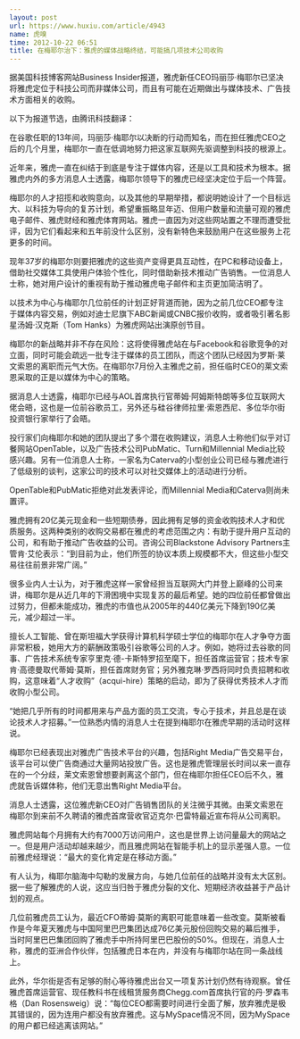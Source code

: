 ```yaml
---
layout: post
url: https://www.huxiu.com/article/4943
name: 虎嗅
time: 2012-10-22 06:51
title: 在梅耶尔治下：雅虎的媒体战略终结，可能搞几项技术公司收购
---
```

据美国科技博客网站Business Insider报道，雅虎新任CEO玛丽莎·梅耶尔已坚决将雅虎定位于科技公司而非媒体公司，而且有可能在近期做出与媒体技术、广告技术方面相关的收购。

以下为报道节选，由腾讯科技翻译：

在谷歌任职的13年间，玛丽莎·梅耶尔以决断的行动而知名，而在担任雅虎CEO之后的几个月里，梅耶尔一直在低调地努力把这家互联网先驱调整到科技的根源上。

近年来，雅虎一直在纠结于到底是专注于媒体内容，还是以工具和技术为根本。据雅虎内外的多方消息人士透露，梅耶尔领导下的雅虎已经坚决定位于后一个阵营。

梅耶尔的人才招揽和收购意向，以及其他的早期举措，都说明她设计了一个目标远大、以科技为导向的复苏计划，希望重振略显年迈、但用户数量和流量可观的雅虎电子邮件、雅虎财经和雅虎体育网站。雅虎一直因为对这些网站置之不理而遭受批评，因为它们看起来和五年前没什么区别，没有新特色来鼓励用户在这些服务上花更多的时间。

现年37岁的梅耶尔则要把雅虎的这些资产变得更具互动性，在PC和移动设备上，借助社交媒体工具使用户体验个性化，同时借助新技术推动广告销售。一位消息人士称，她对用户设计的重视有助于推动雅虎电子邮件和主页更加简洁明了。

以技术为中心与梅耶尔几位前任的计划正好背道而驰，因为之前几位CEO都专注于媒体内容交易，例如对迪士尼旗下ABC新闻或CNBC报价收购，或者吸引著名影星汤姆·汉克斯（Tom Hanks）为雅虎网站出演原创节目。

梅耶尔的新战略并非不存在风险：这将使得雅虎站在与Facebook和谷歌竞争的对立面，同时可能会疏远一批专注于媒体的员工团队，而这个团队已经因为罗斯·莱文索恩的离职而元气大伤。在梅耶尔7月份入主雅虎之前，担任临时CEO的莱文索恩采取的正是以媒体为中心的策略。

据消息人士透露，梅耶尔已经与AOL首席执行官蒂姆·阿姆斯特朗等多位互联网大佬会晤，这也是一位前谷歌员工，另外还与硅谷律师拉里·索恩西尼、多位华尔街投资银行家举行了会晤。

投行家们向梅耶尔和她的团队提出了多个潜在收购建议，消息人士称他们似乎对订餐网站OpenTable，以及广告技术公司PubMatic、Turn和Millennial Media比较感兴趣。另有一位消息人士称，一家名为Caterva的小型创业公司已经与雅虎进行了低级别的谈判，这家公司的技术可以对社交媒体上的活动进行分析。

OpenTable和PubMatic拒绝对此发表评论，而Millennial Media和Caterva则尚未置评。

雅虎拥有20亿美元现金和一些短期债券，因此拥有足够的资金收购技术人才和优质服务。这两种类别的收购交易都在雅虎的考虑范围之内：有助于提升用户互动的公司，和有助于推动广告收益的公司。咨询公司Blackstone Advisory Partners主管肯·艾伦表示：“到目前为止，他们所签的协议本质上规模都不大，但这些小型交易往往前景非常广阔。”

很多业内人士认为，对于雅虎这样一家曾经担当互联网大门并登上巅峰的公司来讲，梅耶尔是从近几年的下滑困境中实现复苏的最后希望。她的四位前任都曾做出过努力，但都未能成功，雅虎的市值也从2005年的440亿美元下降到190亿美元，减少超过一半。

擅长人工智能、曾在斯坦福大学获得计算机科学硕士学位的梅耶尔在人才争夺方面非常积极，她用大方的薪酬政策吸引谷歌等公司的人才。例如，她将过去谷歌的同事、广告技术系统专家亨里克·德-卡斯特罗招至麾下，担任首席运营官；技术专家肯·高德曼取代蒂姆·莫斯，担任首席财务官；另外雅克琳·罗西将同时负责招聘和收购，这意味着“人才收购”（acqui-hire）策略的启动，即为了获得优秀技术人才而收购小型公司。

“她把几乎所有的时间都用来与产品方面的员工交流，专心于技术，并且总是在谈论技术人才招募。”一位熟悉内情的消息人士在提到梅耶尔在雅虎早期的活动时这样说。

梅耶尔已经表现出对雅虎广告技术平台的兴趣，包括Right Media广告交易平台，该平台可以使广告商通过大量网站投放广告。这也是雅虎管理层长时间以来一直存在的一个分歧，莱文索恩曾想要剥离这个部门，但在梅耶尔担任CEO后不久，雅虎就告诉媒体称，他们无意出售Right Media平台。

消息人士透露，这位雅虎新CEO对广告销售团队的关注微乎其微。由莱文索恩在梅耶尔到来前不久聘请的雅虎首席营收官迈克尔·巴雷特最近宣布将从公司离职。

雅虎网站每个月拥有大约有7000万访问用户，这也是世界上访问量最大的网站之一。但是用户活动却越来越少，而且雅虎网站在智能手机上的显示差强人意。一位前雅虎经理说：“最大的变化肯定是在移动方面。”

有人认为，梅耶尔脑海中勾勒的发展方向，与她几位前任的战略并没有太大区别。据一些了解雅虎的人说，这应当归咎于雅虎分裂的文化、短期经济收益甚于产品计划的观点。

几位前雅虎员工认为，最近CFO蒂姆·莫斯的离职可能意味着一些改变。莫斯被看作是今年夏天雅虎与中国阿里巴巴集团达成76亿美元股份回购交易的幕后推手，当时阿里巴巴集团回购了雅虎手中所持阿里巴巴股份的50%。但现在，消息人士称，雅虎的亚洲合作伙伴，包括雅虎日本在内，并没有与梅耶尔站在同一条战线上。

此外，华尔街是否有足够的耐心等待雅虎出台又一项复苏计划仍然有待观察。曾任雅虎首席运营官、现任教科书在线租赁服务商Chegg.com首席执行官的丹·罗森韦格（Dan Rosensweig）说：“每位CEO都需要时间进行全面了解，放弃雅虎是极其错误的，因为连用户都没有放弃雅虎。这与MySpace情况不同，因为MySpace的用户都已经逃离该网站。”

